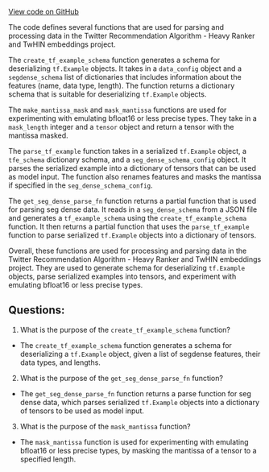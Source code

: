 [View code on GitHub](https://github.com/twitter/the-algorithm-ml/projects/home/recap/data/tfe_parsing.py)

The code defines several functions that are used for parsing and processing data in the Twitter Recommendation Algorithm - Heavy Ranker and TwHIN embeddings project. 

The `create_tf_example_schema` function generates a schema for deserializing `tf.Example` objects. It takes in a `data_config` object and a `segdense_schema` list of dictionaries that includes information about the features (name, data type, length). The function returns a dictionary schema that is suitable for deserializing `tf.Example` objects. 

The `make_mantissa_mask` and `mask_mantissa` functions are used for experimenting with emulating bfloat16 or less precise types. They take in a `mask_length` integer and a `tensor` object and return a tensor with the mantissa masked. 

The `parse_tf_example` function takes in a serialized `tf.Example` object, a `tfe_schema` dictionary schema, and a `seg_dense_schema_config` object. It parses the serialized example into a dictionary of tensors that can be used as model input. The function also renames features and masks the mantissa if specified in the `seg_dense_schema_config`. 

The `get_seg_dense_parse_fn` function returns a partial function that is used for parsing seg dense data. It reads in a `seg_dense_schema` from a JSON file and generates a `tf_example_schema` using the `create_tf_example_schema` function. It then returns a partial function that uses the `parse_tf_example` function to parse serialized `tf.Example` objects into a dictionary of tensors. 

Overall, these functions are used for processing and parsing data in the Twitter Recommendation Algorithm - Heavy Ranker and TwHIN embeddings project. They are used to generate schema for deserializing `tf.Example` objects, parse serialized examples into tensors, and experiment with emulating bfloat16 or less precise types.
## Questions: 
 1. What is the purpose of the `create_tf_example_schema` function?
- The `create_tf_example_schema` function generates a schema for deserializing a `tf.Example` object, given a list of segdense features, their data types, and lengths.

2. What is the purpose of the `get_seg_dense_parse_fn` function?
- The `get_seg_dense_parse_fn` function returns a parse function for seg dense data, which parses serialized `tf.Example` objects into a dictionary of tensors to be used as model input.

3. What is the purpose of the `mask_mantissa` function?
- The `mask_mantissa` function is used for experimenting with emulating bfloat16 or less precise types, by masking the mantissa of a tensor to a specified length.
